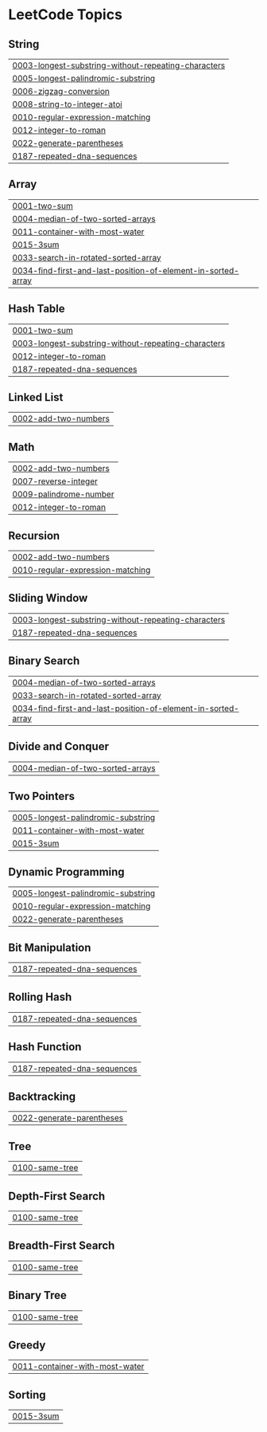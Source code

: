 <!---LeetCode Topics Start-->
# LeetCode Topics
## String
|  |
| ------- |
| [0003-longest-substring-without-repeating-characters](https://github.com/EnricoZanetti/leetcode/tree/master/0003-longest-substring-without-repeating-characters) |
| [0005-longest-palindromic-substring](https://github.com/EnricoZanetti/leetcode/tree/master/0005-longest-palindromic-substring) |
| [0006-zigzag-conversion](https://github.com/EnricoZanetti/leetcode/tree/master/0006-zigzag-conversion) |
| [0008-string-to-integer-atoi](https://github.com/EnricoZanetti/leetcode/tree/master/0008-string-to-integer-atoi) |
| [0010-regular-expression-matching](https://github.com/EnricoZanetti/leetcode/tree/master/0010-regular-expression-matching) |
| [0012-integer-to-roman](https://github.com/EnricoZanetti/leetcode/tree/master/0012-integer-to-roman) |
| [0022-generate-parentheses](https://github.com/EnricoZanetti/leetcode/tree/master/0022-generate-parentheses) |
| [0187-repeated-dna-sequences](https://github.com/EnricoZanetti/leetcode/tree/master/0187-repeated-dna-sequences) |
## Array
|  |
| ------- |
| [0001-two-sum](https://github.com/EnricoZanetti/leetcode/tree/master/0001-two-sum) |
| [0004-median-of-two-sorted-arrays](https://github.com/EnricoZanetti/leetcode/tree/master/0004-median-of-two-sorted-arrays) |
| [0011-container-with-most-water](https://github.com/EnricoZanetti/leetcode/tree/master/0011-container-with-most-water) |
| [0015-3sum](https://github.com/EnricoZanetti/leetcode/tree/master/0015-3sum) |
| [0033-search-in-rotated-sorted-array](https://github.com/EnricoZanetti/leetcode/tree/master/0033-search-in-rotated-sorted-array) |
| [0034-find-first-and-last-position-of-element-in-sorted-array](https://github.com/EnricoZanetti/leetcode/tree/master/0034-find-first-and-last-position-of-element-in-sorted-array) |
## Hash Table
|  |
| ------- |
| [0001-two-sum](https://github.com/EnricoZanetti/leetcode/tree/master/0001-two-sum) |
| [0003-longest-substring-without-repeating-characters](https://github.com/EnricoZanetti/leetcode/tree/master/0003-longest-substring-without-repeating-characters) |
| [0012-integer-to-roman](https://github.com/EnricoZanetti/leetcode/tree/master/0012-integer-to-roman) |
| [0187-repeated-dna-sequences](https://github.com/EnricoZanetti/leetcode/tree/master/0187-repeated-dna-sequences) |
## Linked List
|  |
| ------- |
| [0002-add-two-numbers](https://github.com/EnricoZanetti/leetcode/tree/master/0002-add-two-numbers) |
## Math
|  |
| ------- |
| [0002-add-two-numbers](https://github.com/EnricoZanetti/leetcode/tree/master/0002-add-two-numbers) |
| [0007-reverse-integer](https://github.com/EnricoZanetti/leetcode/tree/master/0007-reverse-integer) |
| [0009-palindrome-number](https://github.com/EnricoZanetti/leetcode/tree/master/0009-palindrome-number) |
| [0012-integer-to-roman](https://github.com/EnricoZanetti/leetcode/tree/master/0012-integer-to-roman) |
## Recursion
|  |
| ------- |
| [0002-add-two-numbers](https://github.com/EnricoZanetti/leetcode/tree/master/0002-add-two-numbers) |
| [0010-regular-expression-matching](https://github.com/EnricoZanetti/leetcode/tree/master/0010-regular-expression-matching) |
## Sliding Window
|  |
| ------- |
| [0003-longest-substring-without-repeating-characters](https://github.com/EnricoZanetti/leetcode/tree/master/0003-longest-substring-without-repeating-characters) |
| [0187-repeated-dna-sequences](https://github.com/EnricoZanetti/leetcode/tree/master/0187-repeated-dna-sequences) |
## Binary Search
|  |
| ------- |
| [0004-median-of-two-sorted-arrays](https://github.com/EnricoZanetti/leetcode/tree/master/0004-median-of-two-sorted-arrays) |
| [0033-search-in-rotated-sorted-array](https://github.com/EnricoZanetti/leetcode/tree/master/0033-search-in-rotated-sorted-array) |
| [0034-find-first-and-last-position-of-element-in-sorted-array](https://github.com/EnricoZanetti/leetcode/tree/master/0034-find-first-and-last-position-of-element-in-sorted-array) |
## Divide and Conquer
|  |
| ------- |
| [0004-median-of-two-sorted-arrays](https://github.com/EnricoZanetti/leetcode/tree/master/0004-median-of-two-sorted-arrays) |
## Two Pointers
|  |
| ------- |
| [0005-longest-palindromic-substring](https://github.com/EnricoZanetti/leetcode/tree/master/0005-longest-palindromic-substring) |
| [0011-container-with-most-water](https://github.com/EnricoZanetti/leetcode/tree/master/0011-container-with-most-water) |
| [0015-3sum](https://github.com/EnricoZanetti/leetcode/tree/master/0015-3sum) |
## Dynamic Programming
|  |
| ------- |
| [0005-longest-palindromic-substring](https://github.com/EnricoZanetti/leetcode/tree/master/0005-longest-palindromic-substring) |
| [0010-regular-expression-matching](https://github.com/EnricoZanetti/leetcode/tree/master/0010-regular-expression-matching) |
| [0022-generate-parentheses](https://github.com/EnricoZanetti/leetcode/tree/master/0022-generate-parentheses) |
## Bit Manipulation
|  |
| ------- |
| [0187-repeated-dna-sequences](https://github.com/EnricoZanetti/leetcode/tree/master/0187-repeated-dna-sequences) |
## Rolling Hash
|  |
| ------- |
| [0187-repeated-dna-sequences](https://github.com/EnricoZanetti/leetcode/tree/master/0187-repeated-dna-sequences) |
## Hash Function
|  |
| ------- |
| [0187-repeated-dna-sequences](https://github.com/EnricoZanetti/leetcode/tree/master/0187-repeated-dna-sequences) |
## Backtracking
|  |
| ------- |
| [0022-generate-parentheses](https://github.com/EnricoZanetti/leetcode/tree/master/0022-generate-parentheses) |
## Tree
|  |
| ------- |
| [0100-same-tree](https://github.com/EnricoZanetti/leetcode/tree/master/0100-same-tree) |
## Depth-First Search
|  |
| ------- |
| [0100-same-tree](https://github.com/EnricoZanetti/leetcode/tree/master/0100-same-tree) |
## Breadth-First Search
|  |
| ------- |
| [0100-same-tree](https://github.com/EnricoZanetti/leetcode/tree/master/0100-same-tree) |
## Binary Tree
|  |
| ------- |
| [0100-same-tree](https://github.com/EnricoZanetti/leetcode/tree/master/0100-same-tree) |
## Greedy
|  |
| ------- |
| [0011-container-with-most-water](https://github.com/EnricoZanetti/leetcode/tree/master/0011-container-with-most-water) |
## Sorting
|  |
| ------- |
| [0015-3sum](https://github.com/EnricoZanetti/leetcode/tree/master/0015-3sum) |
<!---LeetCode Topics End-->
